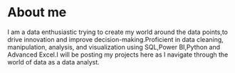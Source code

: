 # About me 
I am a data enthusiastic trying to create my world around the data points,to drive innovation and improve decision-making.Proficient in data cleaning, manipulation, analysis, and visualization using SQL,Power BI,Python and Advanced Excel.I will be posting my projects here as I navigate through the world of data as a data analyst.

